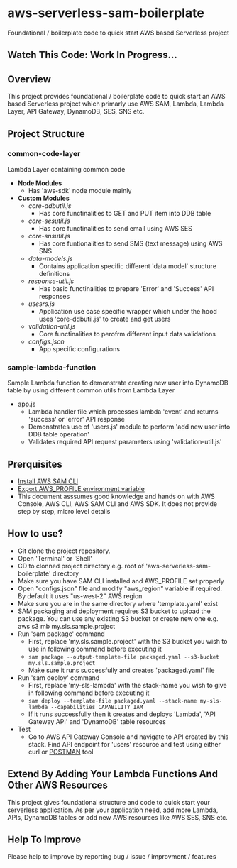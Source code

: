 # aws-serverless-sam-boilerplate
Foundational / boilerplate code to quick start AWS based Serverless project
## Watch This Code: Work In Progress...
## Overview
  This project provides foundational / boilerplate code to quick start an AWS based Serverless project which primarly use AWS SAM, Lambda, Lambda Layer, API Gateway, DynamoDB, SES, SNS etc.
## Project Structure
  ### common-code-layer 
  Lambda Layer containing common code
  - **Node Modules**
    - Has 'aws-sdk' node module mainly
  - **Custom Modules**
    - *core-ddbutil.js*
      - Has core functinalities to GET and PUT item into DDB table
    - *core-sesutil.js*
      - Has core functinalities to send email using AWS SES
    - *core-snsutil.js*
      - Has core funtionalities to send SMS (text message) using AWS SNS
    - *data-models.js*
      - Contains application specific different 'data model' structure definitions
    - *response-util.js*
      - Has basic functinalities to prepare 'Error' and 'Success' API responses
    - *usesrs.js*
      - Application use case specific wrapper which under the hood uses 'core-ddbutil.js' to create and get users
    - *validation-util.js*
      - Core functinalities to perofrm different input data validations
    - *configs.json*
      - App specific configurations
### sample-lambda-function 
  Sample Lambda function to demonstrate creating new user into DynamoDB table by using different common utils from Lambda Layer
  - app.js
    - Lambda handler file which processes lambda 'event' and returns 'success' or 'error' API response
    - Demonstrates use of 'users.js' module to perform 'add new user into DDB table operation'
    - Validates required API request parameters using 'validation-util.js'
## Prerquisites
- [Install AWS SAM CLI](https://docs.aws.amazon.com/serverless-application-model/latest/developerguide/serverless-sam-cli-install.html)
- [Export AWS_PROFILE environment variable](https://docs.aws.amazon.com/sdk-for-java/v2/developer-guide/credentials.html)
- This document asssumes good knowledge and hands on with AWS Console, AWS CLI, AWS SAM CLI and AWS SDK. It does not provide step by step, micro level details
## How to use?
- Git clone the project repository.
- Open 'Terminal' or 'Shell'
- CD to clonned project directory e.g. root of 'aws-serverless-sam-boilerplate' directory
- Make sure you have SAM CLI installed and AWS_PROFILE set properly
- Open "configs.json" file and modify "aws_region" variable if required. By default it uses "us-west-2" AWS region
- Make sure you are in the same directory where 'template.yaml' exist
- SAM packaging and deployment requires S3 bucket to upload the package. You can use any existing S3 bucket or create new one e.g. aws s3 mb my.sls.sample.project
- Run 'sam package' command
  - First, replace 'my.sls.sample.project' with the S3 bucket you wish to use in following command before executing it
  - `sam package --output-template-file packaged.yaml --s3-bucket my.sls.sample.project`
  - Make sure it runs successfully and creates 'packaged.yaml' file
- Run 'sam deploy' command
  - First, replace 'my-sls-lambda' with the stack-name you wish to give in following command before executing it
  - `sam deploy --template-file packaged.yaml --stack-name my-sls-lambda --capabilities CAPABILITY_IAM` 
  - If it runs successfully then it creates and deploys 'Lambda', 'API Gateway API' and 'DynamoDB' table resources
- Test
  - Go to AWS API Gateway Console and navigate to API created by this stack. Find API endpoint for 'users' resource and test using either curl or [POSTMAN](https://www.getpostman.com/) tool
## Extend By Adding Your Lambda Functions And Other AWS Resources
  This project gives foundational structure and code to quick start your serverless application. As per your application need, add more Lambda, APIs, DynamoDB tables or add new AWS resources like AWS SES, SNS etc.
## Help To Improve
  Please help to improve by reporting bug / issue / improvment / features
